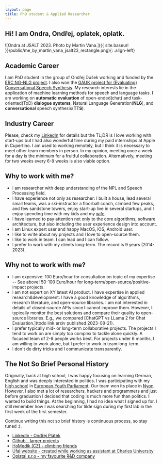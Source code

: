 ```yaml
---
layout: page
title: PhD student & Applied Researcher
---
```


## Hi! I am Ondra, Ondřej, oplatek, oplatk.

<!-- ![Oplatek climbing on Czech Sandstone]({{ site.baseurl }}/public/oplatek-tisa.kocka1.jpg) -->
![Ondra at JSALT 2023. Photo by Martin Vana.]({{ site.baseurl }}/public/me_by_martin_vana_jsalt23_rectangle.png){: .align-left}

## Academic Career
I am PhD student in the group of Ondřej Dušek working and funded by the [ERC NG-NLG project](https://ufal.mff.cuni.cz/grants/ng-nlg). 
I also won the [GAUK project for (Evaluating) Conversational Speech Synthesis](https://ufal.mff.cuni.cz/grants/ecss).
My research interests lie in the application of machine learning methods for speech and language tasks.
I am working on <strong>automatic evaluation</strong> of open-ended(chat) and task-oriented(ToD) <strong>dialogue systems</strong>,
Natural Language Generation(<strong>NLG</strong>), and <strong>conversational</strong> speech
synthesis(<strong>TTS</strong>).

## Industry Career
Please, check my [LinkedIn](https://www.linkedin.com/in/ondrejplatek/) for details but the TL;DR is I love working with
start-ups but I had also wonderful time during my paid internships at Apple in Cupertino.
I am used to working remotely, but I think it is necessary to meet other team members in person.
In my opinion, meeting once a week for a day is the minimum for a fruitful collaboration.
Alternatively, meeting for two weeks every 6-8 weeks is also viable option.

## Why to work with me?
- I am researcher with deep understanding of the NPL and Speech Processing field.
- I have experience not only as researcher: I built a house, lead several small teams, was a ski-instructor a floorball coach, climbed few peaks, and few sandstone towers, enjoy start-up live in several startups, and I enjoy spending time with my kids and my [wife](https://www.linkedin.com/in/ad%C3%A9la-pl%C3%A1tkov%C3%A1-87390283/).
- I have learned to pay attention not only to the core algorithms, software architecture, but also including the user experience design into account.
- I am Linux expert user and happy MacOS, iOS, Android user.
- I like to write about my projects and I love to open-source them.
- I like to work in team. I can lead and I can follow.
- I prefer to work with my clients long-term. The record is 9 years (2014-2023).

## Why not to work with me?
- I am expensive: 100 Euro/hour for consultation on topic of my expertise -- See above! 50-100 Euro/hour for long-term/open-source/positive-impact projects.
- I am not expert on XY latest AI product.
  I have expertise in applied research&development: I have a good knowledge of algorithms, research literature, and open-source libraries.
  I am not interested in details of closed-source APIs since I cannot improve them.
  However, I typically monitor the best solutions and compare their quality to open-source libraries. E.g., we compared [ChatGPT vs LLama 2 for Chat Evaluation.](todo link arxiv published 2023-08-21).
- I prefer typically mid- or long-term collaborative projects.
  The projects I tend to work on are simply too complex to tackle alone quickly.
  A focused team of 2-6 people works best.
  For projects under 6 months, I am willing to work alone, but I prefer to work in team long-term.
- I don't do dirty tricks and I communicate transparently.

## The Not So Brief Personal History
Originally, back at high school, I was happy focusing on learning German, English and was deeply interested in politics.
I was participating with my [high school](https://gymvod.cz) in [European Youth Parliament](https://eyp.org/). Our team
won its place in [Nyon](https://en.wikipedia.org/wiki/Nyon).
However, I also met a lot of researchers, hackers and programmers and just before graduation I decided that coding is much more fun than politics.
I wanted to build things. 
At the beginning, I had no idea what I signed up for.
I still remember how I was searching for tilde sign during my first lab in the first week of the first semester.

Continue writing this not so brief history is continuous process, so stay tuned :).

* [LinkedIn - Ondřej Plátek](https://cz.linkedin.com/in/ondrejplatek)
* [Github - larger projects](https://github.com/oplatek/)
* [HoMedik (CZ) - climbing friends](http://www.homedik.cz)
* [Ufal website - created while working as assistant at Charles University](https://ufal.mff.cuni.cz/ondrej-platek)
* [Oplatai s.r.o - my favourite R&D company ](https://ufal.mff.cuni.cz/ondrej-platek)
